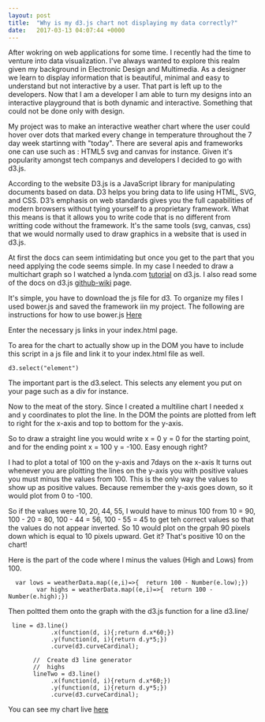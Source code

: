 ```yaml
---
layout: post
title:  "Why is my d3.js chart not displaying my data correctly?"
date:   2017-03-13 04:07:44 +0000
---
```


After wokring on web applications for some time. I recently had the time to venture into data visualization. I've always wanted to explore this realm given my background in Electronic Design and Multimedia. As a designer we learn to display information that is beautiful, minimal and easy to understand but not interactive by a user. That part is left up to the developers. Now that I am a developer I am able to turn my designs into an interactive playground that is both dynamic and interactive. Something that could not be done only with design. 

My project was to make an interactive weather chart where the user could hover over dots that marked every change in temperature throughout the 7 day week startinng with "today". There are several apis and frameworks one can use such as : HTML5 svg and canvas for instance. Given it's popularity amongst tech companys and developers I decided to go with d3.js.

According to the website D3.js is a JavaScript library for manipulating documents based on data. D3 helps you bring data to life using HTML, SVG, and CSS. D3’s emphasis on web standards gives you the full capabilities of modern browsers without tying yourself to a proprietary framework. What this means is that it allows you to write code that is no different from writting code without the framework. It's the same tools (svg, canvas, css) that we would normally used to draw graphics in a website that is used in d3.js.

At first the docs can seem intimidating but once you get to the part that you need applying the code seems simple. In my case I needed to draw a multichart graph so I watched a lynda.com [tutorial](https://www.lynda.com/D3js-tutorials/Data-Visualization-D3js/162449-2.html/) on d3.js. I also read some of the docs on d3.js [github-wiki](https://github.com/d3/d3/wiki) page. 

It's simple, you have to download the js file for d3. To organize my files I used bower.js and saved the framework iin my project. The following are instructions for how to use bower.js [Here](https://github.com/bower/bower)

Enter the necessary js links in your index.html page.

To area for the chart to actually show up in the DOM you have to include this script in a js file and link it to your index.html file as well. 

```
d3.select("element")
```

The important part is the d3.select. This selects any element you put on your page such as a div for instance. 

Now to the meat of the story. Since I created a multiline chart I needed x and y coordinates to plot the line. 
In the DOM the points are plotted from left to right for the x-axis and top to bottom for the y-axis.

So to draw a straight line you would write x = 0 y = 0 for the starting point, and for the ending point x = 100 y = -100. 
Easy enough right?

I had to plot a total of 100 on the y-axis and 7days on the x-axis
It turns out whenever you are ploitting the lines on the y-axis you with positive values you must  minus the values from 100. This is the only way  the values to show up as positive values. Because remember the y-axis goes down, so it would plot from 0 to -100. 

So if the values were 10, 20, 44, 55, I would have to minus 100 from 10 = 90, 100 - 20 = 80, 100 - 44 = 56, 100 - 55 = 45 to get teh correct values so that the values do not appear inverted. So 10 would plot on the grpah 90 pixels down which is equal to 10 pixels upward. Get it? That's positive 10 on the chart!

Here is the part of the code where I minus the values (High and Lows) from 100.

```
  var lows = weatherData.map((e,i)=>{  return 100 - Number(e.low);})
        var highs = weatherData.map((e,i)=>{  return 100 - Number(e.high);})
```

Then poltted them onto the graph with the d3.js function for a line d3.line/

```
 line = d3.line()
            .x(function(d, i){;return d.x*60;})
            .y(function(d, i){return d.y*5;})
            .curve(d3.curveCardinal);

       //  Create d3 line generator
       //  highs
       lineTwo = d3.line()
            .x(function(d, i){return d.x*60;})
            .y(function(d, i){return d.y*5;})
            .curve(d3.curveCardinal);
```

You can see my chart live [here](https://rocky-garden-18908.herokuapp.com/)



